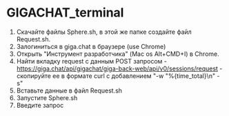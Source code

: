 # GIGACHAT_terminal

1. Скачайте файлы Sphere.sh, в этой же папке создайте файл Request.sh.
2. Залогиниться в giga.chat в браузере (use Chrome)
3. Открыть "Инструмент разработчика" (Mac os Alt+CMD+I) в Chrome.
4. Найти вкладку request с данным POST запросом - https://giga.chat/api/gigachat/giga-back-web/api/v0/sessions/request - скопируйте ее в формате curl с добавлением "-w "%{time_total}\n" -s"
5. Вставьте данные в файл Request.sh
6. Запустите Sphere.sh
7. Введите запрос
   
